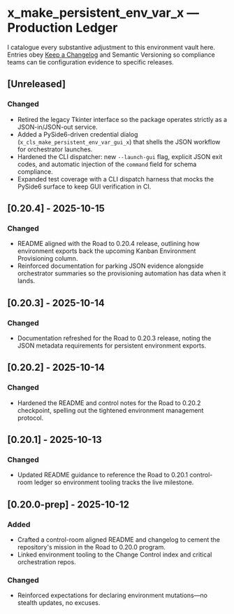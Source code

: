 # x_make_persistent_env_var_x — Production Ledger

I catalogue every substantive adjustment to this environment vault here. Entries obey [Keep a Changelog](https://keepachangelog.com/en/1.1.0/) and Semantic Versioning so compliance teams can tie configuration evidence to specific releases.

## [Unreleased]
### Changed
- Retired the legacy Tkinter interface so the package operates strictly as a JSON-in/JSON-out service.
- Added a PySide6-driven credential dialog (`x_cls_make_persistent_env_var_gui_x`) that shells the JSON workflow for orchestrator launches.
- Hardened the CLI dispatcher: new `--launch-gui` flag, explicit JSON exit codes, and automatic injection of the `command` field for schema compliance.
- Expanded test coverage with a CLI dispatch harness that mocks the PySide6 surface to keep GUI verification in CI.

## [0.20.4] - 2025-10-15
### Changed
- README aligned with the Road to 0.20.4 release, outlining how environment exports back the upcoming Kanban Environment Provisioning column.
- Reinforced documentation for parking JSON evidence alongside orchestrator summaries so the provisioning automation has data when it lands.

## [0.20.3] - 2025-10-14
### Changed
- Documentation refreshed for the Road to 0.20.3 release, noting the JSON metadata requirements for persistent environment exports.

## [0.20.2] - 2025-10-14
### Changed
- Hardened the README and control notes for the Road to 0.20.2 checkpoint, spelling out the tightened environment management protocol.

## [0.20.1] - 2025-10-13
### Changed
- Updated README guidance to reference the Road to 0.20.1 control-room ledger so environment tooling tracks the live milestone.

## [0.20.0-prep] - 2025-10-12
### Added
- Crafted a control-room aligned README and changelog to cement the repository's mission in the Road to 0.20.0 program.
- Linked environment tooling to the Change Control index and critical orchestration repos.

### Changed
- Reinforced expectations for declaring environment mutations—no stealth updates, no excuses.
